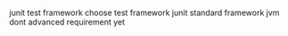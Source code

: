 junit test framework choose test framework junit standard framework jvm dont advanced requirement yet